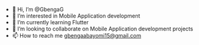 - 👋 Hi, I’m @GbengaG
- 👀 I’m interested in Mobile Application development
- 🌱 I’m currently learning Flutter
- 💞️ I’m looking to collaborate on Mobile Application development projects
- 📫 How to reach me gbengaabayomi15@gmail.com

